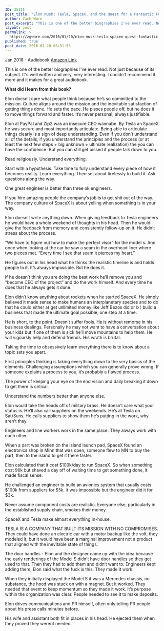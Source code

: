 ```yaml
---
ID: 35111
post_title: 'Elon Musk: Tesla, SpaceX, and the Quest for a Fantastic Future by Ashlee Vance'
author: Zach Ware
post_excerpt: "This is one of the better biographies I've ever read. Not just because of its subject. It's well written and very, very interesting. I couldn't recommend it more and it makes for a great audiobook."
layout: post
permalink: >
  https://zgware.com/2016/01/20/elon-musk-tesla-spacex-quest-fantastic-future/
published: true
post_date: 2016-01-20 06:31:55
---
```

Jan 2016 - Audiobook
<a href="http://www.amazon.com/Elon-Musk-SpaceX-Fantastic-Future/dp/0062301233/ref=sr_1_1?s=books&amp;ie=UTF8&amp;qid=1457188216&amp;sr=1-1&amp;keywords=elon+musk">Amazon Link</a>

This is one of the better biographies I've ever read. Not just because of its subject. It's well written and very, very interesting. I couldn't recommend it more and it makes for a great audiobook.

<b>What did I learn from this book?</b>

Elon doesn’t care what people think because he’s so committed to the mission. Culture aligns around the mission and the inevitable satisfaction of getting things done. He sets the pace. He pisses people off, but he does it to move things forward and faster. It’s never personal, always justifiable.

Elon at PayPal and Zip2 was an insecure CEO wannabe. By Tesla an SpaceX he was secure and most importantly articulate. Being able to articulate things clearly is a sign of deep understanding. Even if you don’t understand all of the details, if you understand the principles and the process (or at least the next few steps + big unknown + ultimate realization) the you can have the confidence. But you can still get pissed if people talk down to you.

Read religiously. Understand everything.

Start with a hypothesis. Take time to fully understand every piece of how it becomes reality. Learn everything. Then set about tirelessly to build it. Ask questions along the way.

One great engineer is better than three ok engineers.

If you hire amazing people the company’s job is to get shit out of the way. The company culture of SpaceX is about yelling when something is in your way.

Elon doesn’t write anything down. When giving feedback to Tesla engineers he would have a whole weekend of thoughts in his head. Then he would give the feedback from memory and consistently follow-up on it. He didn’t stress about the process.

“We have to figure out how to make the perfect visor” for the model s. And once when looking at the car he saw a seam in the overhead liner where two pieces met. “Every time I see that seam it pierces my heart."

He figures out in his head what he thinks the realistic timeline is and holds people to it. It’s always impossible. But he does it.

If he doesn’t think you are doing the best work he’ll remove you and “become CEO of the project” and do the work himself. And every time he does that he always gets it done.

Elon didn’t know anything about rockets when he started SpaceX. He simply believed it made sense to make humans an interplanetary species and to do that he could either a) get unlimited money like Jeff Bezos did or b ) build a business that made the ultimate goal possible, one step at a time.

He is short, to the point. Doesn’t suffer fools. He is without remorse in his business dealings. Personally he may not want to have a conversation about your kids but if one of them is sick he’ll move mountains to help them. He will vigoursly help and defend friends. His wrath is brutal.

Taking the time to obsessively learn everything there is to know about a topic sets you apart.

First principles thinking is taking everything down to the very basics of the elements. Challenging assumptions which you can generally prove wrong. If someone explains a process to you, it’s probably a flawed process.

The power of keeping your eye on the end vision and daily breaking it down to get there is critical.

Understand the numbers better than anyone else.

Elon would take the heads off of military brass. He doesn’t care what your status is. He’ll also call suppliers on the weekends. He’s at Tesla on Sat/Suns. He calls suppliers to show them he’s putting in the work, why aren’t they.

Engineers and line workers work in the same place. They always work with each other.

When a part was broken on the island launch pad, SpaceX found an electronics shop in Minn that was open, someone flew to MN to buy the part, then to the island to get it there faster.

Elon calculated that it cost $100k/day to run SpaceX. So when something cost 90k but shaved a day off of waiting time to get something done, it made fiscal sense.

He challenged an engineer to build an avionics system that usually costs $100k from suppliers for $5k. It was impossible but the engineer did it for $3k.

Never assume component costs are realistic. Everyone else, particularly in the established supply chain, smokes their money.

SpaceX and Tesla make almost everything in-house.

TESLA IS A COMPANY THAT BUILT ITS MISSION WITH NO COMPROMISES. They could have done an electric car with a motor backup like the volt, they modeled it, but it would have been a marginal improvement not a product that aligned with the inevitable state of things.

The door handles - Elon and the designer came up with the idea because the early renderings of the Model S didn’t have door handles so they got used to that. Then they had to add them and didn’t want to. Engineers kept adding them, Elon said what the fuck is this. They made it work.

When they initially displayed the Model S it was a Mercedes chassis, no substance, the hood was stuck on with a magnet. But it worked. They needed that event to keep momentum so they made it work. It’s purpose within the organization was clear. People needed to see it to make deposits.

Elon drives communications and PR himself, often only telling PR people about his press calls minutes before.

His wife and assistant both fit in places in his head. He ejected them when they proved they werent needed.